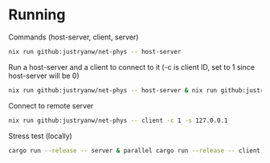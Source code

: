 # Running
Commands (host-server, client, server)
```bash
nix run github:justryanw/net-phys -- host-server
```

Run a host-server and a client to connect to it (-c is client ID, set to 1 since host-server will be 0)
```bash
nix run github:justryanw/net-phys -- host-server & nix run github:justryanw/net-phys -- client -c 1
```

Connect to remote server
```bash
nix run github:justryanw/net-phys -- client -c 1 -s 127.0.0.1
```

Stress test (locally)
```bash
cargo run --release -- server & parallel cargo run --release -- client -c ::: {0..15}
```
